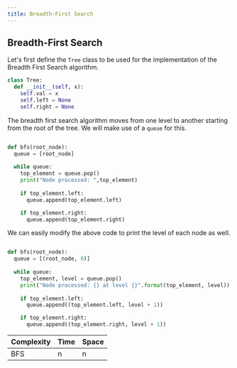 ```yaml
---
title: Breadth-First Search
---
```

## Breadth-First Search

Let's first define the `Tree` class to be used for the implementation of the Breadth First Search algorithm. 

```python
class Tree:
  def __init__(self, x):
    self.val = x
    self.left = None
    self.right = None
```

The breadth first search algorithm moves from one level to another starting from the root of the tree. We will make use of a `queue` for this. 

```python

def bfs(root_node):
  queue = [root_node]
  
  while queue:
    top_element = queue.pop()
    print("Node processed: ",top_element)
    
    if top_element.left:
      queue.append(top_element.left)

    if top_element.right:
      queue.append(top_element.right)
``` 

We can easily modify the above code to print the level of each node as well.

```python

def bfs(root_node):
  queue = [(root_node, 0)]
  
  while queue:
    top_element, level = queue.pop()
    print("Node processed: {} at level {}".format(top_element, level))
    
    if top_element.left:
      queue.append((top_element.left, level + 1))

    if top_element.right:
      queue.append((top_element.right, level + 1))
```


| Complexity   | Time | Space |
| ----- | ------ | ------ | 
| BFS |   n    |    n   |  

